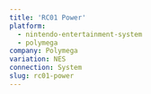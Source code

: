 ```yaml
---
title: 'RC01 Power'
platform:
  - nintendo-entertainment-system
  - polymega
company: Polymega
variation: NES
connection: System
slug: rc01-power
---
```


